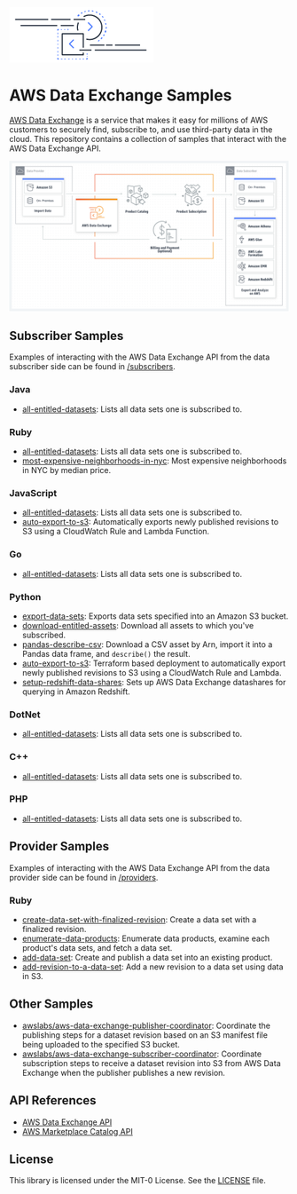 ![Data Exchange logo](logo.png)

# AWS Data Exchange Samples

[AWS Data Exchange](https://aws.amazon.com/data-exchange/) is a service that makes it easy for millions of AWS customers to securely find, subscribe to, and use third-party data in the cloud. This repository contains a collection of samples that interact with the AWS Data Exchange API.

![Data Exchange diagram](DE-diagram.png)

## Subscriber Samples

Examples of interacting with the AWS Data Exchange API from the data subscriber side can be found in [/subscribers](subscribers).

### Java

* [all-entitled-datasets](subscribers/java/all-entitled-datasets): Lists all data sets one is subscribed to.

### Ruby

* [all-entitled-datasets](subscribers/ruby/all-entitled-datasets): Lists all data sets one is subscribed to.
* [most-expensive-neighborhoods-in-nyc](subscribers/ruby/most-expensive-neighborhoods-in-nyc): Most expensive neighborhoods in NYC by median price.

### JavaScript

* [all-entitled-datasets](subscribers/javascript/all-entitled-datasets): Lists all data sets one is subscribed to.
* [auto-export-to-s3](subscribers/javascript/auto-export-to-s3): Automatically exports newly published revisions to S3 using a CloudWatch Rule and Lambda Function.

### Go

* [all-entitled-datasets](subscribers/go/all-entitled-datasets): Lists all data sets one is subscribed to.

### Python

* [export-data-sets](subscribers/python/export-data-sets): Exports data sets specified into an Amazon S3 bucket.
* [download-entitled-assets](subscribers/python/download-entitled-assets): Download all assets to which you've subscribed.
* [pandas-describe-csv](subscribers/python/pandas-describe-csv): Download a CSV asset by Arn, import it into a Pandas data frame, and `describe()` the result.
* [auto-export-to-s3](subscribers/python/tf-auto-export-to-s3): Terraform based deployment to automatically export newly published revisions to S3 using a CloudWatch Rule and Lambda.
* [setup-redshift-data-shares](subscribers/python/setup-redshift-data-shares): Sets up AWS Data Exchange datashares for querying in Amazon Redshift.

### DotNet

* [all-entitled-datasets](subscribers/dotnet/all-entitled-datasets): Lists all data sets one is subscribed to.

### C++

* [all-entitled-datasets](subscribers/cpp/all-entitled-datasets): Lists all data sets one is subscribed to.

### PHP

* [all-entitled-datasets](subscribers/php/all-entitled-datasets): Lists all data sets one is subscribed to.

## Provider Samples

Examples of interacting with the AWS Data Exchange API from the data provider side can be found in [/providers](providers).

### Ruby

* [create-data-set-with-finalized-revision](providers/ruby/create-data-set-with-finalized-revision): Create a data set with a finalized revision.
* [enumerate-data-products](providers/ruby/enumerate-data-products): Enumerate data products, examine each product's data sets, and fetch a data set.
* [add-data-set](providers/ruby/add-data-set): Create and publish a data set into an existing product.
* [add-revision-to-a-data-set](providers/ruby/add-revision-to-a-data-set): Add a new revision to a data set using data in S3.

## Other Samples

* [awslabs/aws-data-exchange-publisher-coordinator](https://github.com/awslabs/aws-data-exchange-publisher-coordinator): Coordinate the publishing steps for a dataset revision based on an S3 manifest file being uploaded to the specified S3 bucket.
* [awslabs/aws-data-exchange-subscriber-coordinator](https://github.com/awslabs/aws-data-exchange-subscriber-coordinator): Coordinate subscription steps to receive a dataset revision into S3 from AWS Data Exchange when the publisher publishes a new revision.

## API References

* [AWS Data Exchange API](https://docs.aws.amazon.com/data-exchange/latest/apireference/welcome.html)
* [AWS Marketplace Catalog API](https://docs.aws.amazon.com/marketplace-catalog/latest/api-reference/welcome.html)

## License

This library is licensed under the MIT-0 License. See the [LICENSE](LICENSE) file.
